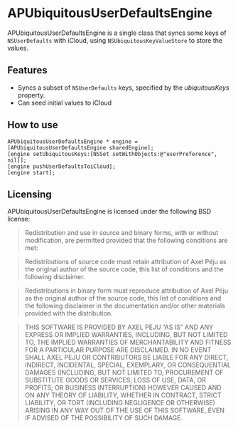 APUbiquitousUserDefaultsEngine
==============================

APUbiquitousUserDefaultsEngine is a single class that syncs some keys of `NSUserDefaults` with iCloud, using `NSUbiquitousKeyValueStore` to store the values.

Features
--------

- Syncs a subset of `NSUserDefaults` keys, specified by the _ubiquitousKeys_ property.
- Can seed initial values to iCloud

How to use
----------

	APUbiquitousUserDefaultsEngine * engine = [APUbiquitousUserDefaultsEngine sharedEngine];
	[engine setUbiquitousKeys:[NSSet setWithObjects:@"userPreference", nil]];
	[engine pushUserDefaultsToiCloud];
	[engine start];

Licensing
---------

APUbiquitousUserDefaultsEngine is licensed under the following BSD license:

> Redistribution and use in source and binary forms, with or without modification, are permitted provided that the following conditions are met:

> Redistributions of source code must retain attribution of Axel Péju as the original author of the source code, this list of conditions and the following disclaimer.

> Redistributions in binary form must reproduce attribution of Axel Péju as the original author of the source code, this list of conditions and the following disclaimer in the documentation and/or other materials provided with the distribution.

> THIS SOFTWARE IS PROVIDED BY AXEL PEJU ”AS IS” AND ANY EXPRESS OR IMPLIED WARRANTIES, INCLUDING, BUT NOT LIMITED TO, THE IMPLIED WARRANTIES OF MERCHANTABILITY AND FITNESS FOR A PARTICULAR PURPOSE ARE DISCLAIMED. IN NO EVENT SHALL AXEL PEJU OR CONTRIBUTORS BE LIABLE FOR ANY DIRECT, INDIRECT, INCIDENTAL, SPECIAL, EXEMPLARY, OR CONSEQUENTIAL DAMAGES (INCLUDING, BUT NOT LIMITED TO, PROCUREMENT OF SUBSTITUTE GOODS OR SERVICES; LOSS OF USE, DATA, OR PROFITS; OR BUSINESS INTERRUPTION) HOWEVER CAUSED AND ON ANY THEORY OF LIABILITY, WHETHER IN CONTRACT, STRICT LIABILITY, OR TORT (INCLUDING NEGLIGENCE OR OTHERWISE) ARISING IN ANY WAY OUT OF THE USE OF THIS SOFTWARE, EVEN IF ADVISED OF THE POSSIBILITY OF SUCH DAMAGE.